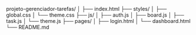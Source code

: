 projeto-gerenciador-tarefas/
│
├── index.html
├── styles/
│   ├── global.css
│   └── theme.css
├── js/
│   ├── auth.js
│   ├── board.js
│   ├── task.js
│   └── theme.js
├── pages/
│   ├── login.html
│   └── dashboard.html
└── README.md
